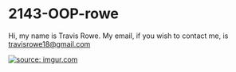# 2143-OOP-rowe

Hi, my name is Travis Rowe.
My email, if you wish to contact me, is travisrowe18@gmail.com

<a href="http://imgur.com/xbt4Q8L"><img src="http://i.imgur.com/xbt4Q8L.jpg" title="source: imgur.com" /></a>
